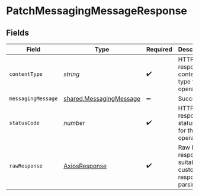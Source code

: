 # PatchMessagingMessageResponse


## Fields

| Field                                                                     | Type                                                                      | Required                                                                  | Description                                                               |
| ------------------------------------------------------------------------- | ------------------------------------------------------------------------- | ------------------------------------------------------------------------- | ------------------------------------------------------------------------- |
| `contentType`                                                             | *string*                                                                  | :heavy_check_mark:                                                        | HTTP response content type for this operation                             |
| `messagingMessage`                                                        | [shared.MessagingMessage](../../../sdk/models/shared/messagingmessage.md) | :heavy_minus_sign:                                                        | Successful                                                                |
| `statusCode`                                                              | *number*                                                                  | :heavy_check_mark:                                                        | HTTP response status code for this operation                              |
| `rawResponse`                                                             | [AxiosResponse](https://axios-http.com/docs/res_schema)                   | :heavy_check_mark:                                                        | Raw HTTP response; suitable for custom response parsing                   |